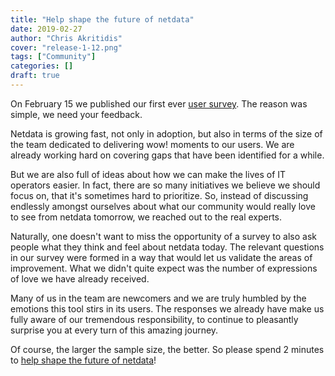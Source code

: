 ```yaml
---
title: "Help shape the future of netdata"
date: 2019-02-27
author: "Chris Akritidis"
cover: "release-1-12.png"
tags: ["Community"]
categories: []
draft: true
---
```


On February 15 we published our first ever [user survey](https://docs.google.com/forms/d/1lXKZd8YOKJxF1clQHkv8N1tx2rF4PqPjhRwLYDceA3g/edit). The reason was simple, we need your feedback.

Netdata is growing fast, not only in adoption, but also in terms of the size of the team dedicated to delivering wow! moments to our users. We are already working hard on covering gaps that have been identified for a while.

But we are also full of ideas about how we can make the lives of IT operators easier. In fact, there are so many initiatives we believe we should focus on, that it's sometimes hard to prioritize. So, instead of discussing endlessly amongst ourselves about what our community would really love to see from netdata tomorrow, we reached out to the real experts.

Naturally, one doesn't want to miss the opportunity of a survey to also ask people what they think and feel about netdata today. The relevant questions in our survey were formed in a way that would let us validate the areas of improvement. What we didn't quite expect was the number of expressions of love we have already received.

Many of us in the team are newcomers and we are truly humbled by the emotions this tool stirs in its users. The responses we already have make us fully aware of our tremendous responsibility, to continue to pleasantly surprise you at every turn of this amazing journey.

Of course, the larger the sample size, the better. So please spend 2 minutes to [help shape the future of netdata](https://docs.google.com/forms/d/1lXKZd8YOKJxF1clQHkv8N1tx2rF4PqPjhRwLYDceA3g/edit)!
